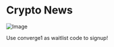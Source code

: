 # Crypto News

![Image](https://www.mehulrastogi.com/images/converge.png)

Use converge1 as waitlist code to signup!
